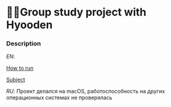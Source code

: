# 👩‍🔧Group study project with Hyooden
### Description

*EN*:

[How to run](https://github.com/Gabriel-Em/42_AcademyPlus---BSQ---#how-to-run)

[Subject](https://github.com/aynurakhmetov/bsq/blob/master/bsq.en.pdf)

*RU*: Проект делался на macOS, работоспособность на других операционных системах не проверялась
